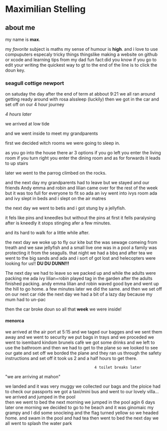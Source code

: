 # Maximilian Stelling

## about me
my name is **max**.

my *favorite* subject is maths
my sense of humour is **high**.
and i love to use compuputers
especaly tricky things thingslike making a website on github
or xcode and learning tips from my dad fun fact:did you know if you go to
edit your writing the quickest way to gt to the end of the line is to click the doun key.


### seagull cottige newport
 on satuday the day after the end of term
at abbout 9:21 we all ran around getting ready around with rosa alssleep (luckily)
then we got in the car and set off on our 4 hour journey

*4 hours later*

we arrived at low tide

and we went inside to meet my grandparents

first we decided witch rooms we were going to sleep in.

as you go into the house there ar 3 options if you go left you enter the living room if you turn right you enter the dining room
and as for forwards it leads to up stairs

later we went  to the parrog climbed on the rocks.

and the next day
my grandparents
had to leave but we stayed
and our friends Andy emma and robin and lilian came over for the rest of the week
but it was too full for everyone to fit so ada an ivy went into ivys room ada and ivy slept in beds and i slept on the air matres

the next day we went to betis and i got stung by a jellyfish.

it fels like pins and kneedles but without the pins at first it fells paralysing after is kneedly it stops stinging afer a few minutes.

and its hard to walk for a little while after.

the next day we woke up to fly our kite
but the was sewage comeing from treath
and we saw jellyfish and a small live one was  in a pool  a family was protecting it from the seagulls.
that night we had a bbq and after tea we went to the big sands and ada and i sort of got lost and helecopters were looking for us!! **DU DU DUNN!!!**


The next day we had to leave so we packed up and while the adults were packing me ada ivy lilian+robin played tag in the garden after the adults finished packing. andy emma lilian and robin waved good bye and went up the hill to go home. a few minutes later we did the same. and then we set off on our next car ride
the next day we had a bit of a lazy day because my mum had to un-pac

then the car broke doun so all that **week** we were inside!
                  
 #### menorca                
we arrived at the air port at 5:15 and we taged our bagges and we sent them away and we went to security we put bags in trays
and we proceded we went to isembard kindom brunels cafè we got some drinks and we left to use the bathroom and then we had to get to the plane so we looked to see our gate and set off we borded the plane and they ran us through the safety instructions
and set off it took us 2 and a half hours to get there.
                               
                                            4 toilet breaks later
 
 "we are arriving at mahon"
 
 we landed and it was very muggy we collected our bags and the ploice had to check our passports
    we got a taxi/mini bus and went to our lovely villa... we arrived and jumped in the pool  
    then we went to bed the next morning we jumped in the pool agin 6 days later one morning we decided to go to he beach and it was ginomaic my grampy and I did some snocleing and the flag turned yellow so we headed home. and swam in the pool and had tea then went to bed the next day we all went to splash the water park
